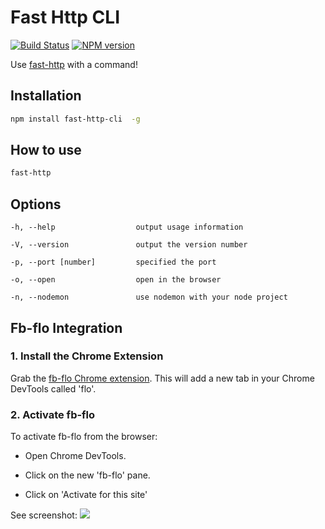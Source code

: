 # Fast Http CLI

[![Build Status](https://travis-ci.org/cedced19/fast-http.svg)](https://travis-ci.org/cedced19/fast-http)
[![NPM version](https://badge.fury.io/js/fast-http-cli.svg)](http://badge.fury.io/js/fast-http-cli)

Use [fast-http](https://www.npmjs.org/package/fast-http) with a command!

## Installation

```bash
npm install fast-http-cli  -g
```

## How to use

```bash
fast-http
```

## Options

```
-h, --help                  output usage information

-V, --version               output the version number

-p, --port [number]         specified the port

-o, --open                  open in the browser

-n, --nodemon               use nodemon with your node project
```

## Fb-flo Integration

### 1. Install the Chrome Extension

Grab the [fb-flo Chrome extension](https://chrome.google.com/webstore/detail/ahkfhobdidabddlalamkkiafpipdfchp). This will add a new tab in your Chrome DevTools called 'flo'.

### 2. Activate fb-flo

To activate fb-flo from the browser:

* Open Chrome DevTools.

* Click on the new 'fb-flo' pane.

* Click on 'Activate for this site'

See screenshot:
![](http://i.imgur.com/SamY32i.png)
